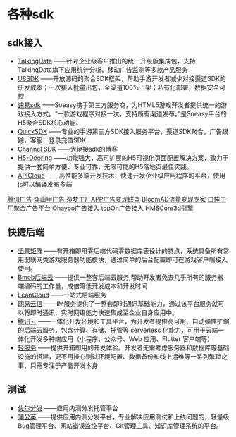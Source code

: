 <!--
 * @features: 功能
 * @description: 说明
 * @Date: 2022-05-02 18:31:33
 * @Author: judu233(769471424@qq.com)
 * @LastEditTime: 2022-10-06 15:15:03
 * @LastEditors: judu233
-->
# 各种sdk
## sdk接入
- [TalkingData](https://doc.talkingdata.com/)
——针对企业级客户推出的统一升级版集成包，支持TalkingData旗下应用统计分析、移动广告监测等多款产品服务
- [U8SDK](http://www.6xsdk.com/)
——开放源码的聚合SDK框架，帮助手游开发者减少对接渠道SDK的研发成本；一次接入批量出包，全渠道100%上架；私有化部署，数据安全可控
- [速易sdk](http://www.soeasysdk.com/website.html)
——Soeasy携手第三方服务商，为HTML5游戏开发者提供统一的游戏接入方式。“一款游戏程序对接一次，支持所有渠道发布。”是Soeasy平台的 H5聚合SDK核心功能。
- [QuickSDK](https://www.quicksdk.com/docsindex.html)
——专业的手游第三方SDK接入服务平台，渠道SDK聚合，广告跟踪，客服，登录充值SDK
- [Channel SDK](https://www.cnblogs.com/zhaoqingqing/p/4560394.html)
——大佬接sdk的博客
- [H5-Dooring](http://h5.dooring.cn/)
——功能强大，高可扩展的H5可视化页面配置解决方案，致力于提供一套简单方便、专业可靠、无限可能的H5落地页最佳实践。
- [APICloud](https://docs.apicloud.com/)
——高性能多端开发技术，快速开发企业级应用程序的平台，使用js可以编译发布多端

[腾讯广告](https://e.qq.com/ads/)
[穿山甲广告](https://www.csjplatform.com/?operation=login&from=ad.oceanengine.com&)
[造梦工厂APP广告变现联盟](http://zmgchub.com/)
[BloomAD流量变现专家](https://www.bloomad.cn/)
[口袋工厂聚合广告平台](https://www.13lm.com/)
[Ohayoo广告接入](https://ohayoo.cn/helper/sdkDocs?doc_id=117)
[topOn广告接入](https://www.toponad.com/zh-cn)
[HMSCore3d引擎](https://developer.huawei.com/consumer/cn/doc/development/graphics-Guides/panel-overview-0000001261027023)

## 快捷后端
- [坚果矩阵](https://nutmatrix.com/)
——有开箱即用零后端代码零数据库表设计的特点，系统具备所有常用弱联网类游戏服务器功能模块，通过简单的后台配置即可在游戏客户端接入使用。
- [Bmob后端云](https://www.bmob.cn/)
——提供一整套后端云服务,帮助开发者免去几乎所有的服务器端编码的工作量，成倍降低开发成本和开发时间
- [LeanCloud](https://www.leancloud.cn/)
——一站式后端服务
- [网易云信](https://netease.im/im?from=bdjj2006t212)
——IM服务提供了一整套即时通讯基础能力，通过该平台服务就可以将即时通讯、实时网络能力快速集成至企业自身应用中。
- [腾讯云](https://cloud.tencent.com/product/tcb)
——一体化开发环境和工具平台，为开发者提供高可用、自动弹性扩缩的后端云服务，包含计算、存储、托管等 serverless 化能力，可用于云端一体化开发多种端应用（小程序、公众号、Web 应用、Flutter 客户端等）
- [轻服务](https://qingfuwu.cn/)
——提供开箱即用的开发体验。开发者无需考虑服务器和数据库等基础设施的搭建，更不用操心测试环境配置、数据备份和线上运维等一系列繁琐之事，只需专注于产品开发本身

## 测试
- [优尔分发](https://fenfa.yoer.net/)
——应用内测分发托管平台
- [蒲公英](https://www.pgyer.com/)
——提供应用内测分发平台，专业解决应用测试和上线问题的，轻量级Bug管理平台、网站错误监控平台、Git管理工具、知识库管理系统的平台。


